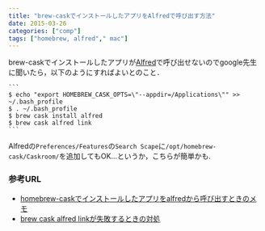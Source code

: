 ```yaml
---
title: "brew-caskでインストールしたアプリをAlfredで呼び出す方法"
date: 2015-03-26
categories: ["comp"]
tags: ["homebrew, alfred"," mac"]
---
```


brew-caskでインストールしたアプリが[Alfred](http://www.alfredapp.com/)で呼び出せないのでgoogle先生に聞いたら，以下のようにすればよいとのこと．

<!--more-->
	```
	$ echo "export HOMEBREW_CASK_OPTS=\"--appdir=/Applications\"" >> ~/.bash_profile
	$ . ~/.bash_profile
	$ brew cask install alfred
	$ brew cask alfred link
	```

Alfredの`Preferences/Features`の`Search Scape`に`/opt/homebrew-cask/Caskroom/`を追加してもOK...というか，こちらが簡単かも.

### 参考URL
- [homebrew-caskでインストールしたアプリをalfredから呼び出すときのメモ](http://qiita.com/kametaro/items/942cafd910fc7989be3a)
- [brew cask alfred linkが失敗するときの対処](http://qiita.com/u1tnk/items/98175c5f8377f01c3da9)